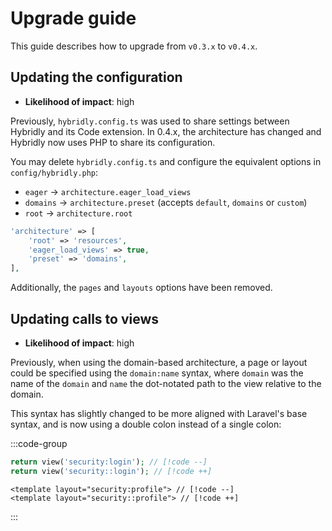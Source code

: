 # Upgrade guide

This guide describes how to upgrade from `v0.3.x` to `v0.4.x`.

## Updating the configuration

- **Likelihood of impact**: <span class="text-red-700 dark:text-red-300">high</span>

Previously, `hybridly.config.ts` was used to share settings between Hybridly and its Code extension. In 0.4.x, the architecture has changed and Hybridly now uses PHP to share its configuration.

You may delete `hybridly.config.ts` and configure the equivalent options in `config/hybridly.php`:

- `eager` -> `architecture.eager_load_views`
- `domains` -> `architecture.preset` (accepts `default`, `domains` or `custom`)
- `root` -> `architecture.root`

```php
'architecture' => [
    'root' => 'resources',
    'eager_load_views' => true,
    'preset' => 'domains',
],
```

Additionally, the `pages` and `layouts` options have been removed.

## Updating calls to views

- **Likelihood of impact**: <span class="text-red-700 dark:text-red-300">high</span>

Previously, when using the domain-based architecture, a page or layout could be specified using the `domain:name` syntax, where `domain` was the name of the `domain` and `name` the dot-notated path to the view relative to the domain.

This syntax has slightly changed to be more aligned with Laravel's base syntax, and is now using a double colon instead of a single colon:

:::code-group
```php [Views]
return view('security:login'); // [!code --]
return view('security::login'); // [!code ++]
```

```vue [Layouts]
<template layout="security:profile"> // [!code --]
<template layout="security::profile"> // [!code ++]
```
:::
